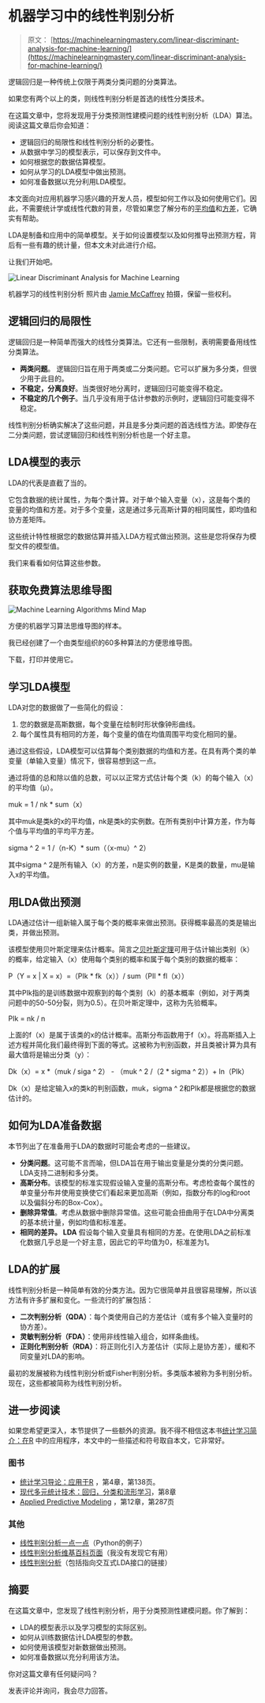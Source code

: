 # 机器学习中的线性判别分析

> 原文： [https://machinelearningmastery.com/linear-discriminant-analysis-for-machine-learning/](https://machinelearningmastery.com/linear-discriminant-analysis-for-machine-learning/)

逻辑回归是一种传统上仅限于两类分类问题的分类算法。

如果您有两个以上的类，则线性判别分析是首选的线性分类技术。

在这篇文章中，您将发现用于分类预测性建模问题的线性判别分析（LDA）算法。阅读这篇文章后你会知道：

*   逻辑回归的局限性和线性判别分析的必要性。
*   从数据中学习的模型表示，可以保存到文件中。
*   如何根据您的数据估算模型。
*   如何从学习的LDA模型中做出预测。
*   如何准备数据以充分利用LDA模型。

本文面向对应用机器学习感兴趣的开发人员，模型如何工作以及如何使用它们。因此，不需要统计学或线性代数的背景，尽管如果您了解分布的[平均值](https://en.wikipedia.org/wiki/Mean)和[方差](https://en.wikipedia.org/wiki/Variance)，它确实有帮助。

LDA是制备和应用中的简单模型。关于如何设置模型以及如何推导出预测方程，背后有一些有趣的统计量，但本文未对此进行介绍。

让我们开始吧。

![Linear Discriminant Analysis for Machine Learning](img/22b3c2c5fa8914da52405573a5198cc6.jpg)

机器学习的线性判别分析
照片由 [Jamie McCaffrey](https://www.flickr.com/photos/15609463@N03/14898932531) 拍摄，保留一些权利。

## 逻辑回归的局限性

逻辑回归是一种简单而强大的线性分类算法。它还有一些限制，表明需要备用线性分类算法。

*   **两类问题**。 逻辑回归旨在用于两类或二分类问题。它可以扩展为多分类，但很少用于此目的。
*   **不稳定，分离良好**。当类很好地分离时，逻辑回归可能变得不稳定。
*   **不稳定的几个例子**。当几乎没有用于估计参数的示例时，逻辑回归可能变得不稳定。

线性判别分析确实解决了这些问题，并且是多分类问题的首选线性方法。即使存在二分类问题，尝试逻辑回归和线性判别分析也是一个好主意。

## LDA模型的表示

LDA的代表是直截了当的。

它包含数据的统计属性，为每个类计算。对于单个输入变量（x），这是每个类的变量的均值和方差。对于多个变量，这是通过多元高斯计算的相同属性，即均值和协方差矩阵。

这些统计特性根据您的数据估算并插入LDA方程式做出预测。这些是您将保存为模型文件的模型值。

我们来看看如何估算这些参数。

## 获取免费算法思维导图

![Machine Learning Algorithms Mind Map](img/2ce1275c2a1cac30a9f4eea6edd42d61.jpg)

方便的机器学习算法思维导图的样本。

我已经创建了一个由类型组织的60多种算法的方便思维导图。

下载，打印并使用它。

## 学习LDA模型

LDA对您的数据做了一些简化的假设：

1.  您的数据是高斯数据，每个变量在绘制时形状像钟形曲线。
2.  每个属性具有相同的方差，每个变量的值在均值周围平均变化相同的量。

通过这些假设，LDA模型可以估算每个类别数据的均值和方差。在具有两个类的单变量（单输入变量）情况下，很容易想到这一点。

通过将值的总和除以值的总数，可以以正常方式估计每个类（k）的每个输入（x）的平均值（μ）。

muk = 1 / nk * sum（x）

其中muk是类k的x的平均值，nk是类k的实例数。在所有类别中计算方差，作为每个值与平均值的平均平方差。

sigma ^ 2 = 1 /（n-K）* sum（（x-mu）^ 2）

其中sigma ^ 2是所有输入（x）的方差，n是实例的数量，K是类的数量，mu是输入x的平均值。

## 用LDA做出预测

LDA通过估计一组新输入属于每个类的概率来做出预测。获得概率最高的类是输出类，并做出预测。

该模型使用贝叶斯定理来估计概率。简言之[贝叶斯定理](https://en.wikipedia.org/wiki/Bayes%27_theorem)可用于估计输出类别（k）的概率，给定输入（x）使用每个类别的概率和属于每个类别的数据的概率：

P（Y = x | X = x）=（PIk * fk（x））/ sum（PIl * fl（x））

其中PIk指的是训练数据中观察到的每个类别（k）的基本概率（例如，对于两类问题中的50-50分裂，则为0.5）。在贝叶斯定理中，这称为先验概率。

PIk = nk / n

上面的f（x）是属于该类的x的估计概率。高斯分布函数用于f（x）。将高斯插入上述方程并简化我们最终得到下面的等式。这被称为判别函数，并且类被计算为具有最大值将是输出分类（y）：

Dk（x）= x *（muk / siga ^ 2） - （muk ^ 2 /（2 * sigma ^ 2））+ ln（PIk）

Dk（x）是给定输入x的类k的判别函数，muk，sigma ^ 2和PIk都是根据您的数据估计的。

## 如何为LDA准备数据

本节列出了在准备用于LDA的数据时可能会考虑的一些建议。

*   **分类问题**。这可能不言而喻，但LDA旨在用于输出变量是分类的分类问题。 LDA支持二进制和多分类。
*   **高斯分布**。该模型的标准实现假设输入变量的高斯分布。考虑检查每个属性的单变量分布并使用变换使它们看起来更加高斯（例如，指数分布的log和root以及偏斜分布的Box-Cox）。
*   **删除异常值**。考虑从数据中删除异常值。这些可能会扭曲用于在LDA中分离类的基本统计量，例如均值和标准差。
*   **相同的差异。 LDA** 假设每个输入变量具有相同的方差。在使用LDA之前标准化数据几乎总是一个好主意，因此它的平均值为0，标准差为1。

## LDA的扩展

线性判别分析是一种简单有效的分类方法。因为它很简单并且很容易理解，所以该方法有许多扩展和变化。一些流行的扩展包括：

*   **二次判别分析（QDA）**：每个类使用自己的方差估计（或有多个输入变量时的协方差）。
*   **灵敏判别分析（FDA）**：使用非线性输入组合，如样条曲线。
*   **正则化判别分析（RDA）**：将正则化引入方差估计（实际上是协方差），缓和不同变量对LDA的影响。

最初的发展被称为线性判别分析或Fisher判别分析。多类版本被称为多判别分析。现在，这些都被简称为线性判别分析。

## 进一步阅读

如果您希望更深入，本节提供了一些额外的资源。我不得不相信这本书[统计学习简介：在R](http://www.amazon.com/dp/1461471370?tag=inspiredalgor-20) 中的应用程序，本文中的一些描述和符号取自本文，它非常好。

### 图书

*   [统计学习导论：应用于R](http://www.amazon.com/dp/1461471370?tag=inspiredalgor-20) ，第4章，第138页。
*   [现代多元统计技术：回归，分类和流形学习](http://www.amazon.com/dp/0387781889?tag=inspiredalgor-20)，第8章
*   [Applied Predictive Modeling](http://www.amazon.com/dp/1461468485?tag=inspiredalgor-20) ，第12章，第287页

### 其他

*   [线性判别分析一点一点](http://sebastianraschka.com/Articles/2014_python_lda.html)（Python的例子）
*   [线性判别分析维基百科页面](https://en.wikipedia.org/wiki/Linear_discriminant_analysis)（我没有发现它有用）
*   [线性判别分析](http://www.saedsayad.com/lda.htm)（包括指向交互式LDA接口的链接）

## 摘要

在这篇文章中，您发现了线性判别分析，用于分类预测性建模问题。你了解到：

*   LDA的模型表示以及学习模型的实际区别。
*   如何从训练数据估计LDA模型的参数。
*   如何使用该模型对新数据做出预测。
*   如何准备数据以充分利用该方法。

你对这篇文章有任何疑问吗？

发表评论并询问，我会尽力回答。